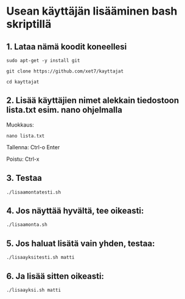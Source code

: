 # Usean käyttäjän lisääminen bash skriptillä

## 1. Lataa nämä koodit koneellesi

```
sudo apt-get -y install git

git clone https://github.com/xet7/kayttajat

cd kayttajat
```

## 2. Lisää käyttäjien nimet alekkain tiedostoon lista.txt esim. nano ohjelmalla

Muokkaus:
```
nano lista.txt
```
Tallenna: Ctrl-o Enter

Poistu: Ctrl-x

## 3. Testaa

```
./lisaamontatesti.sh
```

## 4. Jos näyttää hyvältä, tee oikeasti:

```
./lisaamonta.sh
```

## 5. Jos haluat lisätä vain yhden, testaa:

```
./lisaayksitesti.sh matti
```

## 6. Ja lisää sitten oikeasti:

```
./lisaayksi.sh matti
```











